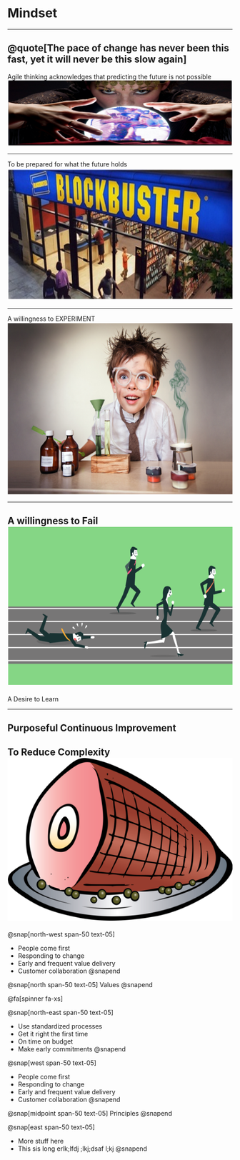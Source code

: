 
# Mindset
---
@quote[The pace of change has never been this fast, yet it will never be this slow again]
---
Agile thinking acknowledges that predicting the future is not possible
![Future](assets/img/mind-reader.png)

---
To be prepared for what the future holds
![Future](assets/img/blockbuster.png)

---
A willingness to EXPERIMENT
![Future](assets/img/experiment.png)

---
A willingness to Fail
![Future](assets/img/fail.png)
---
A Desire to Learn

---
Purposeful Continuous Improvement
---
To Reduce Complexity
![Future](assets/img/ham.png)
---

@snap[north-west span-50 text-05]
- People come first
- Responding to change
- Early and frequent value delivery
- Customer collaboration
@snapend

@snap[north span-50 text-05]
Values
@snapend


@fa[spinner  fa-xs]

@snap[north-east span-50 text-05]
- Use standardized processes
- Get it right the first time
- On time on budget
- Make early commitments
@snapend

@snap[west span-50 text-05]
- People come first
- Responding to change
- Early and frequent value delivery
- Customer collaboration
@snapend

@snap[midpoint span-50 text-05]
Principles
@snapend

@snap[east span-50 text-05]
- More stuff here
- This sis long erlk;lfdj ;lkj;dsaf l;kj
@snapend
